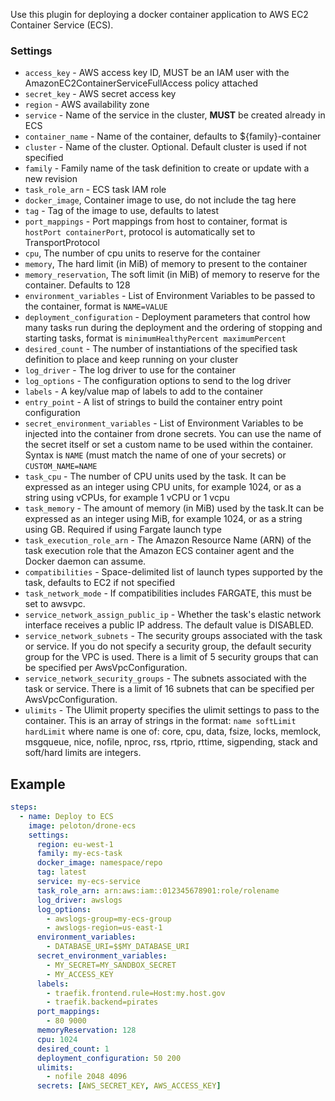 Use this plugin for deploying a docker container application to AWS EC2 Container Service (ECS).

### Settings

* `access_key` - AWS access key ID, MUST be an IAM user with the AmazonEC2ContainerServiceFullAccess policy attached
* `secret_key` - AWS secret access key
* `region` - AWS availability zone
* `service` - Name of the service in the cluster, **MUST** be created already in ECS
* `container_name` - Name of the container, defaults to ${family}-container
* `cluster` - Name of the cluster. Optional. Default cluster is used if not specified
* `family` - Family name of the task definition to create or update with a new revision
* `task_role_arn` - ECS task IAM role
* `docker_image`, Container image to use, do not include the tag here
* `tag` - Tag of the image to use, defaults to latest
* `port_mappings` - Port mappings from host to container, format is `hostPort containerPort`, protocol is automatically set to TransportProtocol
* `cpu`, The number of cpu units to reserve for the container
* `memory`, The hard limit (in MiB) of memory to present to the container
* `memory_reservation`, The soft limit (in MiB) of memory to reserve for the container. Defaults to 128
* `environment_variables` - List of Environment Variables to be passed to the container, format is `NAME=VALUE`
* `deployment_configuration` - Deployment parameters that control how many tasks run during the deployment and the ordering of stopping and starting tasks, format is `minimumHealthyPercent maximumPercent`
* `desired_count` - The number of instantiations of the specified task definition to place and keep running on your cluster
* `log_driver` - The log driver to use for the container
* `log_options` - The configuration options to send to the log driver
* `labels` - A key/value map of labels to add to the container
* `entry_point` - A list of strings to build the container entry point configuration
* `secret_environment_variables` - List of Environment Variables to be injected into the container from drone secrets. You can use the name of the secret itself or set a custom name to be used within the container. Syntax is `NAME` (must match the name of one of your secrets) or `CUSTOM_NAME=NAME`
* `task_cpu` - The number of CPU units used by the task. It can be expressed as an integer using CPU units, for example 1024, or as a string using vCPUs, for example 1 vCPU or 1 vcpu
* `task_memory` - The amount of memory (in MiB) used by the task.It can be expressed as an integer using MiB, for example 1024, or as a string using GB. Required if using Fargate launch type
* `task_execution_role_arn` - The Amazon Resource Name (ARN) of the task execution role that the Amazon ECS container agent and the Docker daemon can assume.
* `compatibilities` - Space-delimited list of launch types supported by the task, defaults to EC2 if not specified
* `task_network_mode` - If compatibilities includes FARGATE, this must be set to awsvpc.
* `service_network_assign_public_ip` - Whether the task's elastic network interface receives a public IP address. The default value is DISABLED.
* `service_network_subnets` - The security groups associated with the task or service. If you do not specify a security group, the default security group for the VPC is used. There is a limit of 5 security groups that can be specified per AwsVpcConfiguration.
* `service_network_security_groups` - The subnets associated with the task or service. There is a limit of 16 subnets that can be specified per AwsVpcConfiguration.
* `ulimits` - The Ulimit property specifies the ulimit settings to pass to the container. This is an array of strings in the format: `name softLimit hardLimit` where name is one of: core, cpu, data, fsize, locks, memlock, msgqueue, nice, nofile, nproc, rss, rtprio, rttime, sigpending, stack and soft/hard limits are integers.

## Example

```yaml
steps:
  - name: Deploy to ECS
    image: peloton/drone-ecs
    settings:
      region: eu-west-1
      family: my-ecs-task
      docker_image: namespace/repo
      tag: latest
      service: my-ecs-service
      task_role_arn: arn:aws:iam::012345678901:role/rolename
      log_driver: awslogs
      log_options:
        - awslogs-group=my-ecs-group
        - awslogs-region=us-east-1
      environment_variables:
        - DATABASE_URI=$$MY_DATABASE_URI
      secret_environment_variables:
        - MY_SECRET=MY_SANDBOX_SECRET
        - MY_ACCESS_KEY
      labels:
        - traefik.frontend.rule=Host:my.host.gov
        - traefik.backend=pirates
      port_mappings:
        - 80 9000
      memoryReservation: 128
      cpu: 1024
      desired_count: 1
      deployment_configuration: 50 200
      ulimits:
        - nofile 2048 4096
      secrets: [AWS_SECRET_KEY, AWS_ACCESS_KEY]
```
